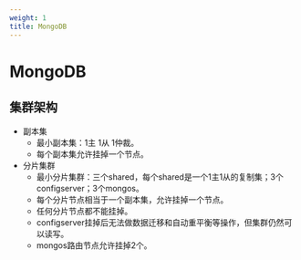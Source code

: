 ```yaml
---
weight: 1
title: MongoDB
---
```


# MongoDB

## 集群架构

- 副本集
	+ 最小副本集：1主 1从 1仲裁。
	+ 每个副本集允许挂掉一个节点。
- 分片集群
	+ 最小分片集群：三个shared，每个shared是一个1主1从的复制集；3个configserver；3个mongos。
	+ 每个分片节点相当于一个副本集，允许挂掉一个节点。
	+ 任何分片节点都不能挂掉。
	+ configserver挂掉后无法做数据迁移和自动重平衡等操作，但集群仍然可以读写。
	+ mongos路由节点允许挂掉2个。